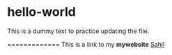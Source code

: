 # hello-world
This is a dummy text to practice updating the file.

=============
This is a link to my **mywebsite** [Sahil](tushicreations.com)
